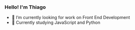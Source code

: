 ### Hello! I'm Thiago


- 🔭 I’m currently looking for work on Front End Development
- 🌱 Currently studying JavaScript and Python
